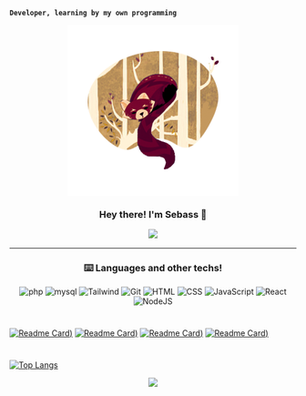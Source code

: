 **`Developer, learning by my own programming`**
<p align="center" width="300">
   <img align="center" width="300" src="https://github.com/Sebasssssss/Sebasssssss/blob/main/redpanda.png?raw=true" />
   <h3 align="center">Hey there! I'm Sebass 🦊</h3>
</p>

<p align="center">
  <a href="https://github.com/DenverCoder1/readme-typing-svg">
    <img src="https://readme-typing-svg.demolab.com/?lines=Working+on+web+development;Coding+javascript+for+React!&font=Fira%20Code&center=true&width=440&height=45&color=daa35f&vCenter=true&pause=1000&size=22" /></a>
</p>

---

### <h3 align="center" color="e0def4">⌨️ Languages and other techs!</h3>
<div align="center">
   <img alt="php" width="40px" src="https://cdn.jsdelivr.net/gh/devicons/devicon/icons/php/php-original.svg" />
   <img alt="mysql" width="30px" src="https://cdn.jsdelivr.net/gh/devicons/devicon/icons/mysql/mysql-original.svg" />
   <img alt="Tailwind" width="30px" src="https://upload.wikimedia.org/wikipedia/commons/thumb/d/d5/Tailwind_CSS_Logo.svg/2048px-Tailwind_CSS_Logo.svg.png" />
   <img alt="Git" width="30px" src="https://cdn.jsdelivr.net/gh/devicons/devicon/icons/git/git-original.svg" />
   <img alt="HTML" width="30px" src="https://cdn.jsdelivr.net/gh/devicons/devicon/icons/html5/html5-plain.svg" />
   <img alt="CSS" width="30px" src="https://cdn.jsdelivr.net/gh/devicons/devicon/icons/css3/css3-plain.svg" />
   <img alt="JavaScript" width="30px" src="https://cdn.jsdelivr.net/gh/devicons/devicon/icons/javascript/javascript-plain.svg" />
   <img alt="React" width="30px" src="https://cdn.jsdelivr.net/gh/devicons/devicon/icons/react/react-original.svg" />
   <img alt="NodeJS" width="30px" src="https://cdn.jsdelivr.net/gh/devicons/devicon/icons/nodejs/nodejs-original.svg" />
</div>

#

[![Readme Card](https://github-readme-stats.vercel.app/api/pin/?username=Sebasssssss&repo=Football-Wbsite-Frontend-Backend&title_color=31748f&icon_color=89729f&text_color=e0def4&bg_color=1f1928&hide_border=true))](https://github.com/Sebasssssss/Football-Wbsite-Frontend-Backend)
[![Readme Card](https://github-readme-stats.vercel.app/api/pin/?username=Sebasssssss&repo=PersonalBlog-PHP-Takuya-WhatIUse&title_color=31748f&icon_color=89729f&text_color=e0def4&bg_color=1f1928&hide_border=true))](https://github.com/Sebasssssss/PersonalBlog-PHP-Takuya-WhatIUse)
[![Readme Card](https://github-readme-stats.vercel.app/api/pin/?username=Sebasssssss&repo=sebass-homepage&title_color=31748f&icon_color=89729f&text_color=e0def4&bg_color=1f1928&hide_border=true))](https://github.com/Sebasssssss/sebass-homepage)
[![Readme Card](https://github-readme-stats.vercel.app/api/pin/?username=Sebasssssss&repo=Giffy.app&title_color=31748f&icon_color=89729f&text_color=e0def4&bg_color=1f1928&hide_border=true))](https://github.com/Sebasssssss/Giffy.app)


#

[![Top Langs](https://github-readme-stats.vercel.app/api/top-langs/?username=Sebasssssss&layout=compact&title_color=31748f&icon_color=f9f9f9&text_color=e0def4&bg_color=1f1928&hide_border=true)](https://github.com/Sebasssssss/github-readme-stats)

<p align="center">
  <a href="https://readme.andyruwruw.com/api/now-playing?open">
    <img src="https://readme.andyruwruw.com/api/now-playing">
  </a>
</p>
